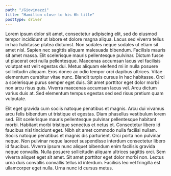 ```yaml
---
path: "/Giovinazzi"
title: "Hamilton close to his 6h title"
posttype: driver
---
```


Lorem ipsum dolor sit amet, consectetur adipiscing elit, sed do eiusmod tempor incididunt ut labore et dolore magna aliqua. Lacus sed viverra tellus in hac habitasse platea dictumst. Non sodales neque sodales ut etiam sit amet nisl. Sapien nec sagittis aliquam malesuada bibendum. Facilisis mauris sit amet massa. Elit scelerisque mauris pellentesque pulvinar. Dictum fusce ut placerat orci nulla pellentesque. Maecenas accumsan lacus vel facilisis volutpat est velit egestas dui. Metus aliquam eleifend mi in nulla posuere sollicitudin aliquam. Eros donec ac odio tempor orci dapibus ultrices. Vitae elementum curabitur vitae nunc. Blandit turpis cursus in hac habitasse. Orci a scelerisque purus semper eget duis. Sit amet porttitor eget dolor morbi non arcu risus quis. Viverra maecenas accumsan lacus vel. Arcu dictum varius duis at. Sed elementum tempus egestas sed sed risus pretium quam vulputate.

Elit eget gravida cum sociis natoque penatibus et magnis. Arcu dui vivamus arcu felis bibendum ut tristique et egestas. Diam phasellus vestibulum lorem sed. Elit scelerisque mauris pellentesque pulvinar pellentesque habitant morbi. Habitant morbi tristique senectus et netus et. Consectetur libero id faucibus nisl tincidunt eget. Nibh sit amet commodo nulla facilisi nullam. Sociis natoque penatibus et magnis dis parturient. Orci porta non pulvinar neque. Non pulvinar neque laoreet suspendisse interdum consectetur libero id faucibus. Viverra ipsum nunc aliquet bibendum enim facilisis gravida neque convallis. Nulla posuere sollicitudin aliquam ultrices sagittis orci. Sem viverra aliquet eget sit amet. Sit amet porttitor eget dolor morbi non. Lectus urna duis convallis convallis tellus id interdum. Facilisis leo vel fringilla est ullamcorper eget nulla. Urna nunc id cursus metus.
